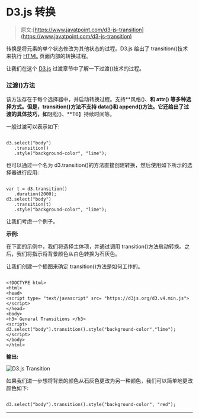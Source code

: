 # D3.js 转换

> 原文:[https://www.javatpoint.com/d3-js-transition](https://www.javatpoint.com/d3-js-transition)

转换是将元素的单个状态修改为其他状态的过程。D3.js 给出了 transition()技术来执行 [HTML](https://www.javatpoint.com/html-tutorial) 页面内部的转换过程。

让我们在这个 [D3.js](d3-js) 过渡章节中了解一下过渡()技术的过程。

### 过渡()方法

该方法存在于每个选择器中，并启动转换过程。支持**风格()、**和 **attr()** 等多种选择方式。但是，transition()方法不支持 data()和 append()方法。它还给出了过渡的具体技巧，如**轻松()、**T6】持续时间等。

一般过渡可以表示如下:

```

d3.select("body")
   .transition()
   .style("background-color", "lime");

```

也可以通过一个名为 d3.transition()的方法直接创建转换，然后使用如下所示的选择器进行应用:

```

var t = d3.transition()
   .duration(2000);
d3.select("body")
   .transition(t)
   .style("background-color", "lime");

```

让我们考虑一个例子。

**示例:**

在下面的示例中，我们将选择主体项，并通过调用 transition()方法启动转换。之后，我们将指示将背景颜色从白色转换为石灰色。

让我们创建一个插图来确定 transition()方法是如何工作的。

```

<!DOCTYPE html>
<html>
<head>
<script type= "text/javascript" src= "https://d3js.org/d3.v4.min.js">
</script>
</head>
<body>
<h3> General Transitions </h3>
<script>
d3.select("body").transition().style("background-color","lime");
</script>
</body>
</html>

```

**输出:**

![D3.js Transition](../Images/13be464d3c435a5ec888dff9615d099b.png)

如果我们进一步想将背景的颜色从石灰色更改为另一种颜色，我们可以简单地更改颜色如下:

```

d3.select("body").transition().style("background-color", "red");

```

* * *